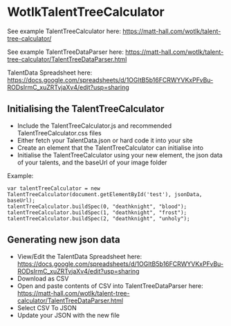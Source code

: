 # WotlkTalentTreeCalculator

See example TalentTreeCalculator here: https://matt-hall.com/wotlk/talent-tree-calculator/

See example TalentTreeDataParser here: https://matt-hall.com/wotlk/talent-tree-calculator/TalentTreeDataParser.html

TalentData Spreadsheet here: https://docs.google.com/spreadsheets/d/1OGItB5b16FCRWYVKxPFvBu-RODsIrmC_xuZRTvjaXv4/edit?usp=sharing

## Initialising the TalentTreeCalculator

- Include the TalentTreeCalculator.js and recommended TalentTreeCalculator.css files
- Either fetch your TalentData.json or hard code it into your site
- Create an element that the TalentTreeCalculator can initialise into
- Initialise the TalentTreeCalculator using your new element, the json data of your talents, and the baseUrl of your image folder

Example:
```
var talentTreeCalculator = new TalentTreeCalculator(document.getElementById('test'), jsonData, baseUrl);
talentTreeCalculator.buildSpec(0, "deathknight", "blood");
talentTreeCalculator.buildSpec(1, "deathknight", "frost");
talentTreeCalculator.buildSpec(2, "deathknight", "unholy");
```

## Generating new json data

- View/Edit the TalentData Spreadsheet here: https://docs.google.com/spreadsheets/d/1OGItB5b16FCRWYVKxPFvBu-RODsIrmC_xuZRTvjaXv4/edit?usp=sharing
- Download as CSV
- Open and paste contents of CSV into TalentTreeDataParser here: https://matt-hall.com/wotlk/talent-tree-calculator/TalentTreeDataParser.html
- Select CSV To JSON
- Update your JSON with the new file
